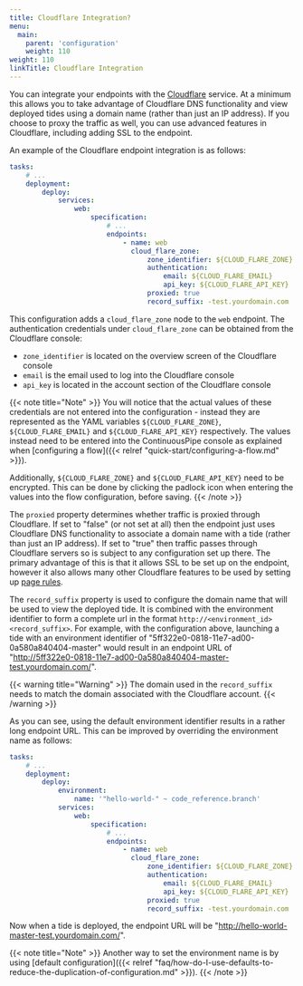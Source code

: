 ```yaml
---
title: Cloudflare Integration?
menu:
  main:
    parent: 'configuration'
    weight: 110
weight: 110
linkTitle: Cloudflare Integration
---
```


You can integrate your endpoints with the [Cloudflare](https://www.cloudflare.com/) service. At a minimum this allows you to take advantage of Cloudflare DNS functionality and view deployed tides using a domain name (rather than just an IP address). If you choose to proxy the traffic as well, you can use advanced features in Cloudflare, including adding SSL to the endpoint.

An example of the Cloudflare endpoint integration is as follows:

```yaml
tasks:
    # ...
    deployment:
        deploy:
            services:
                web:
                    specification:
                        # ...
                        endpoints:
                            - name: web
                              cloud_flare_zone:
                                  zone_identifier: ${CLOUD_FLARE_ZONE}
                                  authentication:
                                      email: ${CLOUD_FLARE_EMAIL}
                                      api_key: ${CLOUD_FLARE_API_KEY}
                                  proxied: true
                                  record_suffix: -test.yourdomain.com
```

This configuration adds a `cloud_flare_zone` node to the `web` endpoint. The authentication credentials under `cloud_flare_zone` can be obtained from the Cloudflare console:

- `zone_identifier` is located on the overview screen of the Cloudflare console
- `email` is the email used to log into the Cloudflare console
- `api_key` is located in the account section of the Cloudflare console

{{< note title="Note" >}}
You will notice that the actual values of these credentials are not entered into the configuration - instead they are represented as the YAML variables `${CLOUD_FLARE_ZONE}`, `${CLOUD_FLARE_EMAIL}` and `${CLOUD_FLARE_API_KEY}` respectively. The values instead need to be entered into the ContinuousPipe console as explained when [configuring a flow]({{< relref "quick-start/configuring-a-flow.md" >}}).

Additionally, `${CLOUD_FLARE_ZONE}` and `${CLOUD_FLARE_API_KEY}` need to be encrypted. This can be done by clicking the padlock icon when entering the values into the flow configuration, before saving. 
{{< /note >}}

The `proxied` property determines whether traffic is proxied through Cloudflare. If set to "false" (or not set at all) then the endpoint just uses Cloudflare DNS functionality to associate a domain name with a tide (rather than just an IP address). If set to "true" then traffic passes through Cloudflare servers so is subject to any configuration set up there. The primary advantage of this is that it allows SSL to be set up on the endpoint, however it also allows many other Cloudflare features to be used by setting up [page rules](https://support.cloudflare.com/hc/en-us/articles/218411427-Page-Rules-Tutorial).

The `record_suffix` property is used to configure the domain name that will be used to view the deployed tide. It is combined with the environment identifier to form a complete url in the format `http://<environment_id><record_suffix>`. For example, with the configuration above, launching a tide with an environment identifier of "5ff322e0-0818-11e7-ad00-0a580a840404-master" would result in an endpoint URL of "http://5ff322e0-0818-11e7-ad00-0a580a840404-master-test.yourdomain.com/".

{{< warning title="Warning" >}}
The domain used in the `record_suffix` needs to match the domain associated with the Cloudflare account.
{{< /warning >}}

As you can see, using the default environment identifier results in a rather long endpoint URL. This can be improved by overriding the environment name as follows:

```yaml
tasks:
    # ...
    deployment:
        deploy:
            environment:
                name: '"hello-world-" ~ code_reference.branch'
            services:
                web:
                    specification:
                        # ...
                        endpoints:
                            - name: web
                              cloud_flare_zone:
                                  zone_identifier: ${CLOUD_FLARE_ZONE}
                                  authentication:
                                      email: ${CLOUD_FLARE_EMAIL}
                                      api_key: ${CLOUD_FLARE_API_KEY}
                                  proxied: true
                                  record_suffix: -test.yourdomain.com
```

Now when a tide is deployed, the endpoint URL will be "http://hello-world-master-test.yourdomain.com/". 

{{< note title="Note" >}}
Another way to set the environment name is by using [default configuration]({{< relref "faq/how-do-I-use-defaults-to-reduce-the-duplication-of-configuration.md" >}}).
{{< /note >}}